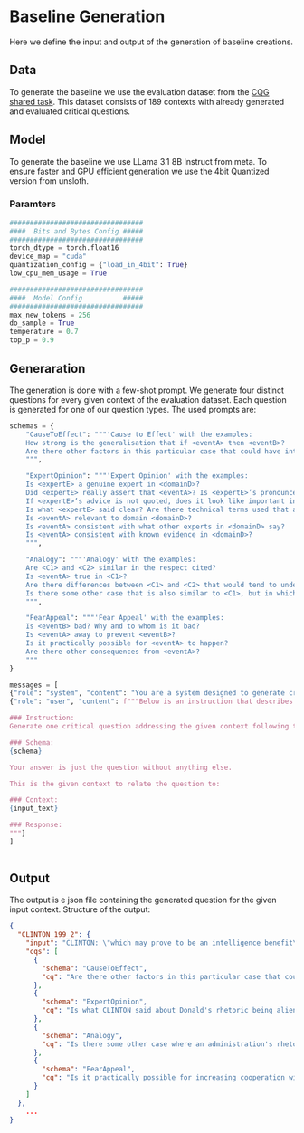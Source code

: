 # Baseline Generation
Here we define the input and output of the generation of baseline creations.

## Data
To generate the baseline we use the evaluation dataset from the [CQG shared task](https://hitz-zentroa.github.io/shared-task-critical-questions-generation/). 
This dataset consists of 189 contexts with already generated and evaluated critical questions. 

## Model 
To generate the baseline we use LLama 3.1 8B Instruct from meta. To ensure faster and GPU efficient generation we use 
the 4bit Quantized version from unsloth. 

### Paramters
```python
#################################
####  Bits and Bytes Config #####
#################################
torch_dtype = torch.float16
device_map = "cuda"
quantization_config = {"load_in_4bit": True}
low_cpu_mem_usage = True

#################################
####  Model Config          #####
#################################
max_new_tokens = 256
do_sample = True
temperature = 0.7
top_p = 0.9

```
## Generaration
The generation is done with a few-shot prompt. We generate four distinct questions for every given context of the evaluation dataset. 
Each question is generated for one of our question types. 
The used prompts are:
```` python
schemas = {
    "CauseToEffect": """'Cause to Effect' with the examples:
    How strong is the generalisation that if <eventA> then <eventB>?
    Are there other factors in this particular case that could have interfered with the event of‘<eventB>’?
    """,

    "ExpertOpinion": """'Expert Opinion' with the examples:
    Is <expertE> a genuine expert in <domainD>?
    Did <expertE> really assert that <eventA>? Is <expertE>’s pronouncement directly quoted? If not, is a reference to the original source given? Can it be checked?
    If <expertE>’s advice is not quoted, does it look like important information or qualifications may have been left out?
    Is what <expertE> said clear? Are there technical terms used that are not explained clearly?
    Is <eventA> relevant to domain <domainD>?
    Is <eventA> consistent with what other experts in <domainD> say?
    Is <eventA> consistent with known evidence in <domainD>?
    """,

    "Analogy": """'Analogy' with the examples:
    Are <C1> and <C2> similar in the respect cited?
    Is <eventA> true in <C1>?
    Are there differences between <C1> and <C2> that would tend to undermine the force of the similarity cited?
    Is there some other case that is also similar to <C1>, but in which <eventA> is false?
    """,

    "FearAppeal": """'Fear Appeal' with the examples:
    Is <eventB> bad? Why and to whom is it bad?
    Is <eventA> away to prevent <eventB>?
    Is it practically possible for <eventA> to happen?
    Are there other consequences from <eventA>?
    """
}

messages = [
{"role": "system", "content": "You are a system designed to generate critical questions for a given argumentative context."},
{"role": "user", "content": f"""Below is an instruction that describes a task, paired with an input that provides further context. Write a response that appropriately completes the request.

### Instruction:
Generate one critical question addressing the given context following the schema:

### Schema:
{schema}

Your answer is just the question without anything else.

This is the given context to relate the question to:

### Context:
{input_text}

### Response:
"""}   
]
   
````

## Output
The output is e json file containing the generated question for the given input context. 
Structure of the output:
```json
{
  "CLINTON_199_2": {
    "input": "CLINTON: \"which may prove to be an intelligence benefit\nwe've got to do everything we can to vacuum up intelligence from Europe, from the Middle East\nThat means we've got to work more closely with our allies, and that's something that Donald has been very dismissive of\nWe're working with NATO, the longest military alliance in the history of the world, to really turn our attention to terrorism\nWe're working with our friends in the Middle East, many of which, as you know, are Muslim majority nations\nDonald has consistently insulted Muslims abroad, Muslims at home, when we need to be cooperating with Muslim nations and with the American Muslim community\nThey're on the front lines\nThey can provide information to us that we might not get anywhere else\nThey need to have close working cooperation with law enforcement in these communities, not be alienated and pushed away as some of Donald's rhetoric, unfortunately, has led to\"",
    "cqs": [
      {
        "schema": "CauseToEffect",
        "cq": "Are there other factors in this particular case that could have interfered with the effectiveness of increased intelligence gathering from European and Middle Eastern allies, given the historical context of strained relationships between the US and these regions?"
      },
      {
        "schema": "ExpertOpinion",
        "cq": "Is what CLINTON said about Donald's rhetoric being alienating Muslim nations and communities clear, particularly regarding the implications of such rhetoric on intelligence gathering and cooperation in the fight against terrorism?"
      },
      {
        "schema": "Analogy",
        "cq": "Is there some other case where an administration's rhetoric and policies towards a particular group led to increased cooperation from that group, despite the administration's initial public criticisms of the group?"
      },
      {
        "schema": "FearAppeal",
        "cq": "Is it practically possible for increasing cooperation with Muslim nations and the American Muslim community, as Clinton suggests, to significantly reduce the threat of terrorism, and if so, what evidence supports this claim?"
      }
    ]
  },
    ...
}

```
